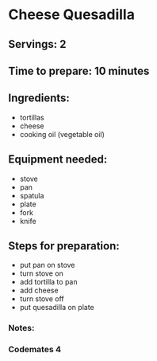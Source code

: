 # Cheese Quesadilla

## Servings: 2

## Time to prepare: 10 minutes

## Ingredients: 
- tortillas
- cheese
- cooking oil (vegetable oil)


## Equipment needed:
- stove
- pan
- spatula
- plate
- fork
- knife


## Steps for preparation:
- put pan on stove
- turn stove on
- add tortilla to pan
- add cheese
- turn stove off
- put quesadilla on plate



### Notes:



### Codemates 4
